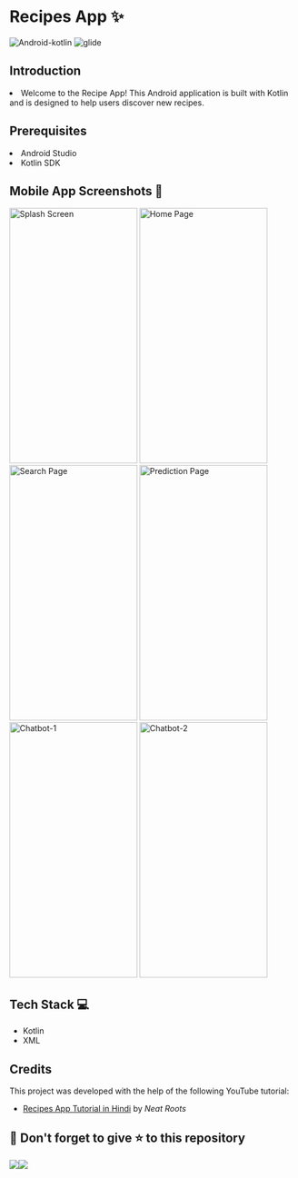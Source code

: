 # Recipes App ✨
![Android-kotlin](https://img.shields.io/badge/Android-Kotlin-blue.svg) ![glide](https://img.shields.io/badge/Library-Glide-orange.svg)

## Introduction
<li>Welcome to the Recipe App! This Android application is built with Kotlin and is designed to help users discover new recipes.</li>

## Prerequisites
<li>Android Studio</li>
<li>Kotlin SDK</li>

## Mobile App Screenshots 📸
<p float="center">
  <img src="https://github.com/YashNagare/Recipes-App/blob/master/Screenshots/Splash_Screen.jpeg" title="Splash Screen" height="450px" width="225px">
  <img src="https://github.com/YashNagare/Recipes-App/blob/master/Screenshots/Homepage.jpeg" title="Home Page" height="450px" width="225px">
  <img src="https://github.com/YashNagare/Recipes-App/blob/master/Screenshots/Search.jpeg" title="Search Page" height="450px" width="225px">
  <img src="https://github.com/YashNagare/Recipes-App/blob/master/Screenshots/Category.jpeg" title="Prediction Page" height="450px" width="225px">
  <img src="https://github.com/YashNagare/Recipes-App/blob/master/Screenshots/Recipe_Ingredients.jpeg" title="Chatbot-1" height="450px" width="225px">
  <img src="https://github.com/YashNagare/Recipes-App/blob/master/Screenshots/Recipe_Steps.jpeg" title="Chatbot-2" height="450px" width="225px">
</p>

## Tech Stack 💻
<ul>
<li>Kotlin</li>
<li>XML</li>
</ul>

## Credits
This project was developed with the help of the following YouTube tutorial:
<ul><li><a href="https://www.youtube.com/watch?v=FtyEIR_ox6Y&t">Recipes App Tutorial in Hindi</a> by <em>Neat Roots</em></li></ul>

## 🤩 Don't forget to give ⭐ to this repository
<img src="https://forthebadge.com/images/badges/built-with-love.svg"><img src="https://forthebadge.com/images/badges/made-with-kotlin.svg">
